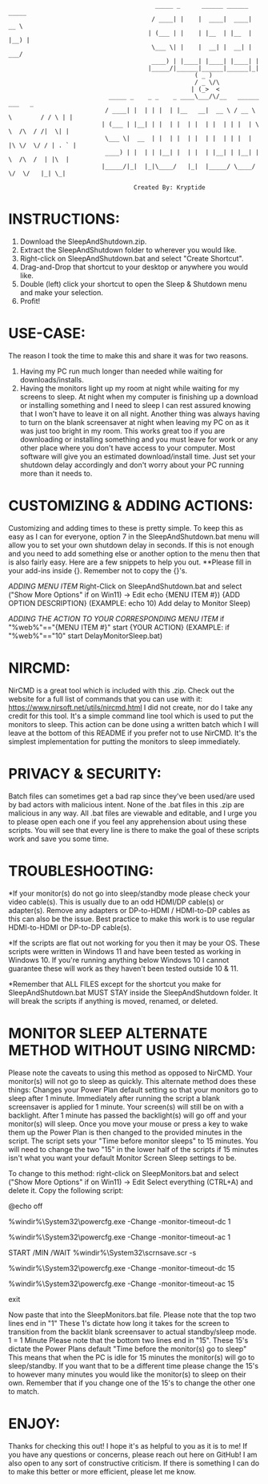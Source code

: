 
                                             _____ _      ______ ______ _____               
                                            / ____| |    |  ____|  ____|  __ \              
                                           | (___ | |    | |__  | |__  | |__) |             
                                            \___ \| |    |  __| |  __| |  ___/              
                                            ____) | |____| |____| |____| |                  
                                           |_____/|______|______|______|_|                  
                                                        ( _ )                               
                                                        / _ \/\                             
                                                       | (_>  <                             
                                _____ _    _ _    _ ____\___/\/__   ______          ___   _ 
                               / ____| |  | | |  | |__   __|  __ \ / __ \ \        / / \ | |
                              | (___ | |__| | |  | |  | |  | |  | | |  | \ \  /\  / /|  \| |
                               \___ \|  __  | |  | |  | |  | |  | | |  | |\ \/  \/ / | . ` |
                               ____) | |  | | |__| |  | |  | |__| | |__| | \  /\  /  | |\  |
                              |_____/|_|  |_|\____/   |_|  |_____/ \____/   \/  \/   |_| \_|
                                                               
			        	               Created By: Kryptide
                                                               
INSTRUCTIONS:
================================================================================================
1. Download the SleepAndShutdown.zip.
2. Extract the SleepAndShutdown folder to wherever you would like.
3. Right-click on SleepAndShutdown.bat and select "Create Shortcut".
4. Drag-and-Drop that shortcut to your desktop or anywhere you would like.
5. Double (left) click your shortcut to open the Sleep & Shutdown menu and make your selection.
6. Profit!


USE-CASE:
================================================================================================
The reason I took the time to make this and share it was for two reasons. 
1. Having my PC run much longer than needed while waiting for downloads/installs.
2. Having the monitors light up my room at night while waiting for my screens to sleep.
At night when my computer is finishing up a download or installing something and I need to 
sleep I can rest assured knowing that I won't have to leave it on all night. Another 
thing was always having to turn on the blank screensaver at night when leaving my PC on 
as it was just too bright in my room. This works great too if you are downloading or 
installing something and you must leave for work or any other place where you don't 
have access to your computer. Most software will give you an estimated download/install 
time. Just set your shutdown delay accordingly and don't worry about your PC running more 
than it needs to.


CUSTOMIZING & ADDING ACTIONS:
================================================================================================
Customizing and adding times to these is pretty simple. To keep this as easy as I can
for everyone, option 7 in the SleepAndShutdown.bat menu will allow you to set your own
shutdown delay in seconds. If this is not enough and you need to add something else or
another option to the menu then that is also fairly easy. Here are a few snippets to 
help you out. 
**Please fill in your add-ins inside {}. Remember not to copy the {}'s.

*ADDING MENU ITEM*
Right-Click on SleepAndShutdown.bat and select ("Show More Options" if on Win11) -> Edit
echo {MENU ITEM #}) {ADD OPTION DESCRIPTION}
(EXAMPLE: echo 10) Add delay to Monitor Sleep)

*ADDING THE ACTION TO YOUR CORRESPONDING MENU ITEM*
if "%web%"=="{MENU ITEM #}" start {YOUR ACTION}
(EXAMPLE: if "%web%"=="10" start DelayMonitorSleep.bat)


NIRCMD:
================================================================================================
NirCMD is a great tool which is included with this .zip. 
Check out the website for a full list of commands that you can use with it:
https://www.nirsoft.net/utils/nircmd.html
I did not create, nor do I take any credit for this tool. It's a simple command line tool 
which is used to put the monitors to sleep. This action can be done using a written 
batch which I will leave at the bottom of this README if you prefer not to use NirCMD. 
It's the simplest implementation for putting the monitors to sleep immediately.


PRIVACY & SECURITY:
================================================================================================
Batch files can sometimes get a bad rap since they've been used/are used by bad actors
with malicious intent. None of the .bat files in this .zip are malicious in any way.
All .bat files are viewable and editable, and I urge you to please open each one if you
feel any apprehension about using these scripts. You will see that every line is there
to make the goal of these scripts work and save you some time.


TROUBLESHOOTING:
================================================================================================
*If your monitor(s) do not go into sleep/standby mode please check your video cable(s).
This is usually due to an odd HDMI/DP cable(s) or adapter(s).
Remove any adapters or DP-to-HDMI / HDMI-to-DP cables as this can also be the issue.
Best practice to make this work is to use regular HDMI-to-HDMI or DP-to-DP cable(s).

*If the scripts are flat out not working for you then it may be your OS.
These scripts were written in Windows 11 and have been tested as working in Windows 10.
If you're running anything below Windows 10 I cannot guarantee these will work as they
haven't been tested outside 10 & 11.

*Remember that ALL FILES except for the shortcut you make for SleepAndShutdown.bat MUST
STAY inside the SleepAndShutdown folder. It will break the scripts if anything is moved,
renamed, or deleted.


MONITOR SLEEP ALTERNATE METHOD WITHOUT USING NIRCMD:
================================================================================================
Please note the caveats to using this method as opposed to NirCMD.
Your monitor(s) will not go to sleep as quickly.
This alternate method does these things:
Changes your Power Plan default setting so that your monitors go to sleep after 1 minute.
Immediately after running the script a blank screensaver is applied for 1 minute.
Your screen(s) will still be on with a backlight.
After 1 minute has passed the backlight(s) will go off and your monitor(s) will sleep.
Once you move your mouse or press a key to wake them up the Power Plan is then changed
to the provided minutes in the script.
The script sets your "Time before monitor sleeps" to 15 minutes. You will need to change
the two "15" in the lower half of the scripts if 15 minutes isn't what you want your
default Monitor Screen Sleep settings to be.

To change to this method: 
right-click on SleepMonitors.bat and select ("Show More Options" if on Win11) -> Edit
Select everything (CTRL+A) and delete it. 
Copy the following script:

@echo off

%windir%\System32\powercfg.exe -Change -monitor-timeout-dc 1

%windir%\System32\powercfg.exe -Change -monitor-timeout-ac 1

START /MIN /WAIT %windir%\System32\scrnsave.scr -s

%windir%\System32\powercfg.exe -Change -monitor-timeout-dc 15

%windir%\System32\powercfg.exe -Change -monitor-timeout-ac 15

exit

Now paste that into the SleepMonitors.bat file.
Please note that the top two lines end in "1"
These 1's dictate how long it takes for the screen to transition from the backlit blank screensaver
to actual standby/sleep mode. 1 = 1 Minute
Please note that the bottom two lines end in "15".
These 15's dictate the Power Plans default "Time before the monitor(s) go to sleep"
This means that when the PC is idle for 15 minutes the monitor(s) will go to sleep/standby.
If you want that to be a different time please change the 15's to however many minutes you would
like the monitor(s) to sleep on their own. Remember that if you change one of the 15's to change the
other one to match. 


ENJOY:
================================================================================================
Thanks for checking this out! I hope it's as helpful to you as it is to me! 
If you have any questions or concerns, please reach out here on GitHub!
I am also open to any sort of constructive criticism. If there is something I can do to make 
this better or more efficient, please let me know.
